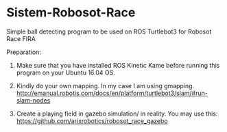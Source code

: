 # Sistem-Robosot-Race
Simple ball detecting program to be used on ROS Turtlebot3 for Robosot Race FIRA

Preparation:

1. Make sure that you have installed ROS Kinetic Kame before running this program on your Ubuntu 16.04 OS.

2. Kindly do your own mapping. In my case I am using gmapping.
http://emanual.robotis.com/docs/en/platform/turtlebot3/slam/#run-slam-nodes

3. Create a playing field in gazebo simulation/ in reality. You may use this:
https://github.com/arixrobotics/robosot_race_gazebo




